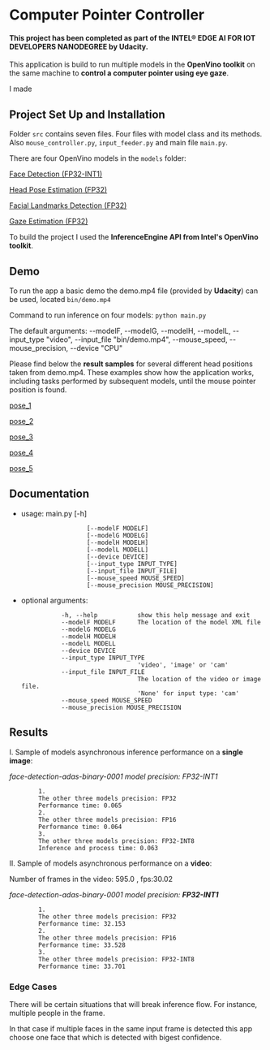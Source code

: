 # Computer Pointer Controller
#### This project has been completed as part of the INTEL® EDGE AI FOR IOT DEVELOPERS NANODEGREE by Udacity.

This application is build to run multiple models in the **OpenVino toolkit** on the same machine to **control a computer pointer using eye gaze**.

I made 


## Project Set Up and Installation

Folder `src` contains seven files. Four files with model class and its methods. Also `mouse_controller.py`, `input_feeder.py` and main file `main.py`.

There are four OpenVino models in the `models` folder:

   [Face Detection (FP32-INT1)](https://docs.openvinotoolkit.org/latest/_models_intel_face_detection_adas_binary_0001_description_face_detection_adas_binary_0001.html)
   
   [Head Pose Estimation (FP32)](https://docs.openvinotoolkit.org/latest/_models_intel_head_pose_estimation_adas_0001_description_head_pose_estimation_adas_0001.html)
   
   [Facial Landmarks Detection (FP32)](https://docs.openvinotoolkit.org/latest/_models_intel_landmarks_regression_retail_0009_description_landmarks_regression_retail_0009.html)
   
   [Gaze Estimation (FP32)](https://docs.openvinotoolkit.org/latest/_models_intel_gaze_estimation_adas_0002_description_gaze_estimation_adas_0002.html)

To build the project I used the **InferenceEngine API from Intel's OpenVino toolkit**.


## Demo

To run the app a basic demo the demo.mp4 file (provided by **Udacity**) can be used, located `bin/demo.mp4` 

Command to run inference on four models:   `python main.py`

The default arguments: --modelF, --modelG, --modelH, --modelL, --input_type "video", --input_file "bin/demo.mp4", --mouse_speed, --mouse_precision, --device "CPU"

Please find below the **result samples** for several different head positions taken from demo.mp4. These examples show how the application works, including tasks performed by subsequent models, until the mouse pointer position is found. 

   [pose_1](https://github.com/ireneuszcierpisz/computer-pointer-controller/blob/master/bin/output_image0.jpg) 
   
   [pose_2](https://github.com/ireneuszcierpisz/computer-pointer-controller/blob/master/bin/output_image1.jpg)  
   
   [pose_3](https://github.com/ireneuszcierpisz/computer-pointer-controller/blob/master/bin/output_image2.jpg) 
   
   [pose_4](https://github.com/ireneuszcierpisz/computer-pointer-controller/blob/master/bin/output_image3.jpg)  
   
   [pose_5](https://github.com/ireneuszcierpisz/computer-pointer-controller/blob/master/bin/output_image6.jpg)


## Documentation

- usage: main.py [-h]   

                        [--modelF MODELF]
                        [--modelG MODELG]
                        [--modelH MODELH]
                        [--modelL MODELL]
                        [--device DEVICE]
                        [--input_type INPUT_TYPE]
                        [--input_file INPUT_FILE]
                        [--mouse_speed MOUSE_SPEED]
                        [--mouse_precision MOUSE_PRECISION]
                        
- optional arguments:

                 -h, --help           show this help message and exit
                 --modelF MODELF      The location of the model XML file
                 --modelG MODELG
                 --modelH MODELH
                 --modelL MODELL
                 --device DEVICE
                 --input_type INPUT_TYPE
                                      'video', 'image' or 'cam'
                 --input_file INPUT_FILE
                                      The location of the video or image file.
                                      'None' for input type: 'cam'
                 --mouse_speed MOUSE_SPEED
                 --mouse_precision MOUSE_PRECISION


## Results

I. Sample of models asynchronous inference performance on a **single image**:

   _face-detection-adas-binary-0001 model precision: FP32-INT1_
   
            1.
            The other three models precision: FP32 
            Performance time: 0.065
            2.
            The other three models precision: FP16 
            Performance time: 0.064
            3.
            The other three models precision: FP32-INT8 
            Inference and process time: 0.063

II. Sample of models asynchronous performance on a **video**:

   Number of frames in the video: 595.0 ,  fps:30.02
   
   _face-detection-adas-binary-0001 model precision: **FP32-INT1**_
   
            1.
            The other three models precision: FP32 
            Performance time: 32.153
            2.
            The other three models precision: FP16 
            Performance time: 33.528
            3.
            The other three models precision: FP32-INT8 
            Performance time: 33.701


### Edge Cases

There will be certain situations that will break inference flow. For instance, multiple people in the frame. 

In that case if multiple faces in the same input frame is detected this app choose one face that which is detected with bigest confidence.
